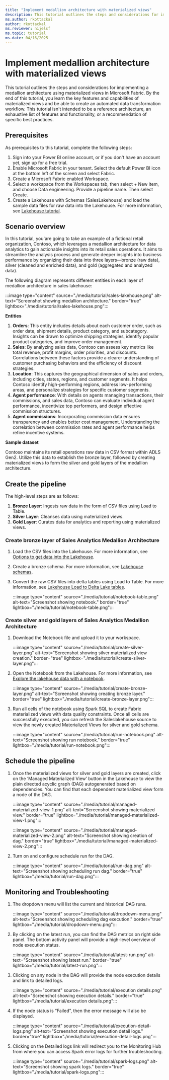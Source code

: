 ```yaml
---
title: "Implement medallion architecture with materialized views"
description: This tutorial outlines the steps and considerations for implementing a medallion architecture for a sales analytics pipeline Fabric materialized views.
ms.author: rkottackal 
author: rkottackal 
ms.reviewer: nijelsf
ms.topic: tutorial
ms.date: 04/16/2025
---
```


# Implement medallion architecture with materialized views

This tutorial outlines the steps and considerations for implementing a medallion architecture using materialized views in Microsoft Fabric. By the end of this tutorial, you learn the key features and capabilities of materialized views and be able to create an automated data transformation workflow. This tutorial isn't intended to be a reference architecture, an exhaustive list of features and functionality, or a recommendation of specific best practices.

## Prerequisites

As prerequisites to this tutorial, complete the following steps:
1.	Sign into your Power BI online account, or if you don't have an account yet, sign up for a free trial.
1.	Enable Microsoft Fabric in your tenant. Select the default Power BI icon at the bottom left of the screen and select Fabric.
1.	Create a Microsoft Fabric enabled Workspace.
1.	Select a workspace from the Workspaces tab, then select + New item, and choose Data engineering. Provide a pipeline name. Then select Create.
1.	Create a Lakehouse with Schemas (SalesLakehouse) and load the sample data files for raw data into the Lakehouse. For more information, see [Lakehouse tutorial](/fabric/data-engineering/tutorial-build-lakehouse).

## Scenario overview

In this tutorial, you'are going to take an example of a fictional retail organization, Contoso, which leverages a medallion architecture for data analytics to gain actionable insights into its retail sales operations. It aims to streamline the analysis process and generate deeper insights into business performance by organizing their data into three layers—bronze (raw data), silver (cleaned and enriched data), and gold (aggregated and analyzed data).

The following diagram represents different entities in each layer of medallion architecture in sales lakehouse:

:::image type="content" source="./media/tutorial/sales-lakehouse.png" alt-text="Screenshot showing medallion architecture." border="true" lightbox="./media/tutorial/sales-lakehouse.png":::

**Entities**
1.	**Orders**: This entity includes details about each customer order, such as order date, shipment details, product category, and subcategory. Insights can be drawn to optimize shipping strategies, identify popular product categories, and improve order management.
1.	**Sales**: By analyzing sales data, Contoso can assess key metrics like total revenue, profit margins, order priorities, and discounts. Correlations between these factors provide a clearer understanding of customer purchasing behaviors and the efficiency of discount strategies.
1.	**Location**: This captures the geographical dimension of sales and orders, including cities, states, regions, and customer segments. It helps Contoso identify high-performing regions, address low-performing areas, and personalize strategies for specific customer segments.
1.	**Agent performance**: With details on agents managing transactions, their commissions, and sales data, Contoso can evaluate individual agent performance, incentivize top performers, and design effective commission structures.
1.	**Agent commissions**: Incorporating commission data ensures transparency and enables better cost management. Understanding the correlation between commission rates and agent performance helps refine incentive systems.

**Sample dataset**

Contoso maintains its retail operations raw data in CSV format within ADLS Gen2. Utilize this data to establish the bronze layer, followed by creating materialized views to form the silver and gold layers of the medallion architecture.

## Create the pipeline

The high-level steps are as follows:
1. **Bronze Layer**: Ingests raw data in the form of CSV files using Load to Table.
1. **Silver Layer**: Cleanses data using materialized views.
1. **Gold Layer**: Curates data for analytics and reporting using materialized views.


### Create bronze layer of Sales Analytics Medallion Architecture

1.	Load the CSV files into the Lakehouse. For more information, see [Options to get data into the Lakehouse](/fabric/data-engineering/load-data-lakehouse).
1.	Create a bronze schema. For more information, see [Lakehouse schemas](/fabric/data-engineering/lakehouse-schemas#create-a-lakehouse-schema).
1.	Convert the raw CSV files into delta tables using Load to Table. For more information, see [Lakehouse Load to Delta Lake tables](/fabric/data-engineering/load-to-tables).

    :::image type="content" source="./media/tutorial/notebook-table.png" alt-text="Screenshot showing notebook." border="true" lightbox="./media/tutorial/notebook-table.png":::

### Create silver and gold layers of Sales Analytics Medallion Architecture

1.	Download the Notebook file and upload it to your workspace.

    :::image type="content" source="./media/tutorial/create-silver-layer.png" alt-text="Screenshot showing silver materialized view creation." border="true" lightbox="./media/tutorial/create-silver-layer.png":::

1.	Open the Notebook from the Lakehouse. For more information, see [Explore the lakehouse data with a notebook](/fabric/data-engineering/lakehouse-notebook-explore). 

  	:::image type="content" source="./media/tutorial/create-bronze-layer.png" alt-text="Screenshot showing creating bronze layer." border="true" lightbox="./media/tutorial/create-bronze-layer.png":::

1.	Run all cells of the notebook using Spark SQL to create Fabric materialized views with data quality constraints. Once all cells are successfully executed, you can refresh the Saleslakehouse source to view the newly created Materialized Views for silver and gold schema.

  	:::image type="content" source="./media/tutorial/run-notebook.png" alt-text="Screenshot showing run notebook." border="true" lightbox="./media/tutorial/run-notebook.png":::

## Schedule the pipeline

1.	Once the materialized views for silver and gold layers are created, click on the ‘Managed Materialized View’ button in the Lakehouse to view the plain directed acyclic graph (DAG) autogenerated based on dependencies. You can find that each dependent materialized view form a node of the DAG.

  	:::image type="content" source="./media/tutorial/managed-materialized-view-1.png" alt-text="Screenshot showing materialized view." border="true" lightbox="./media/tutorial/managed-materialized-view-1.png":::

  	:::image type="content" source="./media/tutorial/managed-materialized-view-2.png" alt-text="Screenshot showing creation of dag." border="true" lightbox="./media/tutorial/managed-materialized-view-2.png":::

1.	Turn on and configure schedule run for the DAG.

  	:::image type="content" source="./media/tutorial/run-dag.png" alt-text="Screenshot showing scheduling run dag." border="true" lightbox="./media/tutorial/run-dag.png":::

## Monitoring and Troubleshooting

1.	The dropdown menu will list the current and historical DAG runs. 

  	:::image type="content" source="./media/tutorial/dropdown-menu.png" alt-text="Screenshot showing scheduling dag execution." border="true" lightbox="./media/tutorial/dropdown-menu.png":::

1.	By clicking on the latest run, you can find the DAG metrics on right side panel. The bottom activity panel will provide a high-level overview of node execution status.

  	:::image type="content" source="./media/tutorial/latest-run.png" alt-text="Screenshot showing latest run." border="true" lightbox="./media/tutorial/latest-run.png":::

1.	Clicking on any node in the DAG will provide the node execution details and link to detailed logs.

  	:::image type="content" source="./media/tutorial/execution details.png" alt-text="Screenshot showing execution details." border="true" lightbox="./media/tutorial/execution details.png":::

1.	If the node status is “Failed”, then the error message will also be displayed.

  	:::image type="content" source="./media/tutorial/execution-detail-logs.png" alt-text="Screenshot showing execution detail logs." border="true" lightbox="./media/tutorial/execution-detail-logs.png":::

1.	Clicking on the Detailed logs link will redirect you to the Monitoring Hub from where you can access Spark error logs for further troubleshooting.

  	:::image type="content" source="./media/tutorial/spark-logs.png" alt-text="Screenshot showing spark logs." border="true" lightbox="./media/tutorial/spark-logs.png":::
